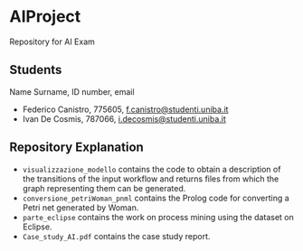 # AIProject

Repository for AI Exam

## Students

Name Surname, ID number, email

- Federico Canistro, 775605, f.canistro@studenti.uniba.it
- Ivan De Cosmis, 787066, i.decosmis@studenti.uniba.it

## Repository Explanation

- `visualizzazione_modello` contains the code to obtain a description of the transitions of the input workflow and returns files from which the graph representing them can be generated.
- `conversione_petriWoman_pnml` contains the Prolog code for converting a Petri net generated by Woman.
- `parte_eclipse` contains the work on process mining using the dataset on Eclipse.
- `Case_study_AI.pdf` contains the case study report.
